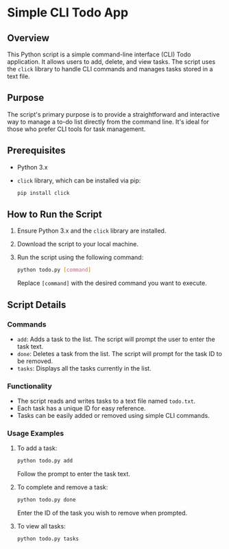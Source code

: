 

# Simple CLI Todo App

## Overview

This Python script is a simple command-line interface (CLI) Todo application. It allows users to add, delete, and view tasks. The script uses the `click` library to handle CLI commands and manages tasks stored in a text file.

## Purpose

The script's primary purpose is to provide a straightforward and interactive way to manage a to-do list directly from the command line. It's ideal for those who prefer CLI tools for task management.

## Prerequisites

- Python 3.x
- `click` library, which can be installed via pip:

  ```bash
  pip install click
  ```

## How to Run the Script

1. Ensure Python 3.x and the `click` library are installed.
2. Download the script to your local machine.
3. Run the script using the following command:

   ```bash
   python todo.py [command]
   ```
   Replace `[command]` with the desired command you want to execute.

## Script Details

### Commands

- `add`: Adds a task to the list. The script will prompt the user to enter the task text.
- `done`: Deletes a task from the list. The script will prompt for the task ID to be removed.
- `tasks`: Displays all the tasks currently in the list.

### Functionality

- The script reads and writes tasks to a text file named `todo.txt`.
- Each task has a unique ID for easy reference.
- Tasks can be easily added or removed using simple CLI commands.

### Usage Examples

1. To add a task:
   ```bash
   python todo.py add
   ```
   Follow the prompt to enter the task text.

2. To complete and remove a task:
   ```bash
   python todo.py done
   ```
   Enter the ID of the task you wish to remove when prompted.

3. To view all tasks:
   ```bash
   python todo.py tasks
   ```

